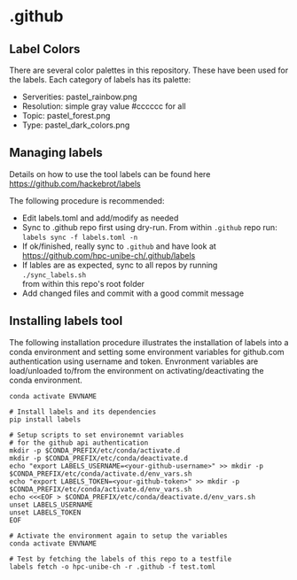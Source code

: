 # .github

## Label Colors

There are several color palettes in this repository. These have
been used for the labels. Each category of labels has its palette:

 * Serverities: pastel_rainbow.png
 * Resolution: simple gray value #cccccc for all
 * Topic: pastel_forest.png
 * Type: pastel_dark_colors.png

## Managing labels

Details on how to use the tool labels can be found here
https://github.com/hackebrot/labels

The following procedure is recommended:

- Edit labels.toml and add/modify as needed
- Sync to .github repo first using dry-run. From within `.github` repo run:  
  `labels sync -f labels.toml -n`
- If ok/finished, really sync to `.github` and have look at  
  https://github.com/hpc-unibe-ch/.github/labels
- If lables are as expected, sync to all repos by running  
  `./sync_labels.sh`  
  from within this repo's root folder
- Add changed files and commit with a good commit message

## Installing labels tool

The following installation procedure illustrates the installation of labels
into a conda environment and setting some environment variables for
github.com authentication using username and token. Envronment variables are
load/unloaded to/from the environment on activating/deactivating the conda
environment.

```
conda activate ENVNAME

# Install labels and its dependencies
pip install labels

# Setup scripts to set environemnt variables
# for the github api authentication
mkdir -p $CONDA_PREFIX/etc/conda/activate.d
mkdir -p $CONDA_PREFIX/etc/conda/deactivate.d
echo "export LABELS_USERNAME=<your-github-username>" >> mkdir -p $CONDA_PREFIX/etc/conda/activate.d/env_vars.sh
echo "export LABELS_TOKEN=<your-github-token>" >> mkdir -p $CONDA_PREFIX/etc/conda/activate.d/env_vars.sh
echo <<<EOF > $CONDA_PREFIX/etc/conda/deactivate.d/env_vars.sh
unset LABELS_USERNAME
unset LABELS_TOKEN
EOF

# Activate the environment again to setup the variables
conda activate ENVNAME

# Test by fetching the labels of this repo to a testfile
labels fetch -o hpc-unibe-ch -r .github -f test.toml
```


